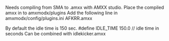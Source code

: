 Needs compiling from SMA to .amxx with AMXX studio.
Place the compiled amxx in to amxmodx/plugins
Add the following line in amxmodx/config/plugins.ini
AFKRR.amxx

By default the idle time is 150 sec.
#define IDLE_TIME 150.0 // idle time in seconds
Can be combined with idlekicker.amxx
